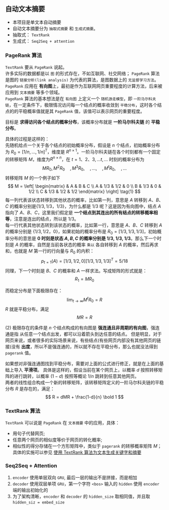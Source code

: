 ## 自动文本摘要
- 本项目是单文本自动摘要
- 自动文本摘要分为 `抽取式摘要` 和 `生成式摘要`。     
- 抽取式： `TextRank`
- 生成式： `Seq2Seq + attention`

### PageRank 算法
`TextRank` 要从 `PageRank` 说起。  
许多实际的数据都是以 `图` 的形式存在，不如互联网、社交网络； `PageRank` 算法是图的 `链接分析(link analysis)` 为代表的算法，是图数据上的 `无监督学习方法`。  
`PageRank` 应用在 **有向图**上，最初是作为互联网网页重要程度的计算方法，后来被应用到 `文本摘要` 等多个领域。  
`PageRank` 算法的基本想法是在 `有向图` 上定义一个 `随机游走模型`，即 `一阶马尔科夫链`，在一定条件下，极限情况访问每一个结点的概率收敛到 `平稳分布`，这时各个结点的的平稳概率值就是其 `PageRank` 值，该值可以表示网页的重要程度。    

目标是 **求得访问各个结点的概率分布**，该概率分布就是 **一阶马尔科夫链** 的 **平稳分布**。   

具体的过程是这样的：    
先随机给点一个关于各个结点的初始概率分布，假设是 $n$ 个结点，初始概率分布为 $R_0=[1/n,...,1/n]^T$，维度是 $R^{n \times 1}$。一阶马尔科夫链在各个时刻都有一个固定的转移矩阵 $M$，维度为$R^{n \times n}$，在 $t=1、2、3,...t,...$ 时刻的概率分布为
$$
M R_0, M^2 R_0 \quad, M^3 R_0, \quad, ..., \quad, M^t R_0, \quad, ...
$$
转移矩阵 $M$ 的一个例子如下
$$
M = 
\left[
  \begin{matrix}
 & A & B & C \\
 A &  1/3 & 1/2 & 0 \\
 B &  1/3 & 0 &  1/2 \\
 C &  1/3 & 1/2 & 1/2
  \end{matrix} 
\right]     \tag{1}
$$
每一列代表该状态转移到其他状态的概率，比如第一列，意思是 $A$ 转移到 $A、B、C$ 的概率分别是$\{1/3, 1/3，1/3\}$，为什么都是 $1/3$ 呢？这是因为有向图中，结点 $A$ 指向了 $A、B、C$，这里我们假定是 **一个结点到其连出的所有结点的转移概率相等**，注意是连出的结点，所以是 $1/3$。  
每一行代表其他状态转到该状态的概率，比如第一行，意思是 $A、B、C$ 转移到 $A$ 的概率分别是 $\{1/3, 1/2，0\}$，如果初始的概率分布是 $R_0=[1/3, 1/3, 1/3]$，初始概率分布的意思是 **0 时刻是状态 $A,B,C$ 的概率分别是 1/3, 1/3, 1/3**。那么下一个时刻是 $A$ 的概率，自然是当前各状态的概率 `乘以` 各自转移到 $A$ 的概率，然后再求和，也就是 $M$ 第一行的行向量与 $R_0$ 的内积：
$$
p_{t=1}(A) = [1/3, 1/2, 0][1/3, 1/3, 1/3]^T = 5/18  
$$
同理，下一个时刻是 $B、C$ 的概率和 $A$ 一样求法。写成矩阵的形式就是：
$$
R_1 = M R_0
$$

而稳定分布是下面极限存在：
$$
\lim_{t \rightarrow \infty} M^t R_0 = R   \tag{2}
$$
$R$ 就是平稳分布，满足
$$
MR=R
$$

$(2)$ 极限存在的条件是 $n$ 个结点构成的有向图是 **强连通且非周期的有向图**，强连通是指 从任意一个结点出发，都可以沿着箭头到达任意的结点。  但是明显，对于网页来说，或者很多的实际场景来说，有些结点(有些网页内部没有其他网页的链接)没有 **出度**，所以不是强连通的，所以就不存在平稳分布，那么也就没法得到 `pagerank` 值。  

如果想对非强连通图找到平稳分布，需要对上面的公式进行修正，就是在上面的基础上导入 **平滑项**。 
具体是这样的，假设当前在某个网页上，以概率 $d$ 按照转移矩阵的进行跳转，以概率 $(1-d)$ 按照等概论 $1/n$ 跳转到任意其他网页。  
两者的线性组合构成一个新的转移矩阵，该转移矩阵定义的一阶马尔科夫链的平稳分布 $R$ 是存在的，满足：
$$
R = dMR + \frac{1-d}{n} \bold 1
$$

###  TextRank 算法
`TextRank` 可以说是 `PageRank` 在 `文本摘要` 中的应用，具体：
- 用句子代替网页;
- 任意两个网页的相似度等价于网页的转化概率;
- 相似性的得分存储在一个方形矩阵中，类似于 `pagerank` 的转移概率矩阵 $M$；  
具体的实施可以参见 [使用 TextRank 算法为文本生成关键字和摘要](https://www.letianbiji.com/machine-learning/text-rank.html)


### Seq2Seq + Attention

1. `encoder` 使用单层双向 `GRU`, 最后一层的输出不是拼接，而是相加
2. `decoder` 使用双层单项 `GRU`，第一个字符 `<bos>` 输入的 `hidden` 使用 `encoder` 端的输出初始化的
3. 为了架构清晰，`encoder` 和 `decoder` 的 `hidden_size` 取相同值，并且取 `hidden_siz = embed_size`

